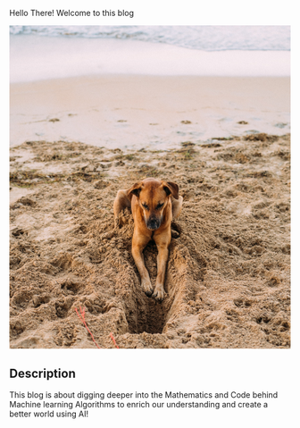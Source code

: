 Hello There! Welcome to this blog

![Image](/images/dog.jpg)

## Description

This blog is about digging deeper into the Mathematics and Code behind Machine learning Algorithms to enrich our understanding and create a better world using AI!
